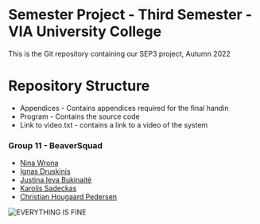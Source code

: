 # Semester Project - Third Semester - VIA University College
This is the Git repository containing our SEP3 project, Autumn 2022

# Repository Structure
- Appendices - Contains appendices required for the final handin
- Program - Contains the source code
- Link to video.txt - contains a link to a video of the system


### Group 11 - BeaverSquad
- [Nina Wrona](https://github.com/ninawrona)
- [Ignas Druskinis](https://github.com/lordIgnacij)
- [Justina Ieva Bukinaitė](https://github.com/JusteBuu)
- [Karolis Sadeckas](https://github.com/KarolisSad)
- [Christian Hougaard Pedersen](https://github.com/ChristianHougaardPedersen)

![EVERYTHING IS FINE](https://www.dictionary.com/e/wp-content/uploads/2018/03/this-is-fine.png)

